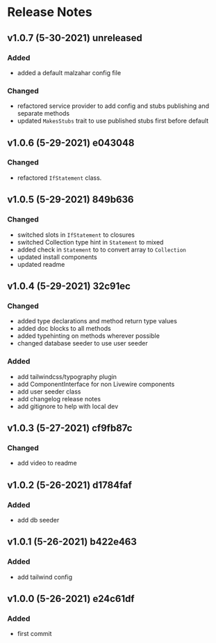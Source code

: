 # Release Notes

## v1.0.7 (5-30-2021) unreleased

### Added

-   added a default malzahar config file

### Changed

-   refactored service provider to add config and stubs publishing and separate methods
-   updated `MakesStubs` trait to use published stubs first before default

## v1.0.6 (5-29-2021) e043048

### Changed

-   refactored `IfStatement` class.

## v1.0.5 (5-29-2021) 849b636

### Changed

-   switched slots in `IfStatement` to closures
-   switched Collection type hint in `Statement` to mixed
-   added check in `Statement` to to convert array to `Collection`
-   updated install components
-   updated readme

## v1.0.4 (5-29-2021) 32c91ec

### Changed

-   added type declarations and method return type values
-   added doc blocks to all methods
-   added typehinting on methods wherever possible
-   changed database seeder to use user seeder

### Added

-   add tailwindcss/typography plugin
-   add ComponentInterface for non Livewire components
-   add user seeder class
-   add changelog release notes
-   add gitignore to help with local dev

## v1.0.3 (5-27-2021) cf9fb87c

### Changed

-   add video to readme

## v1.0.2 (5-26-2021) d1784faf

### Added

-   add db seeder

## v1.0.1 (5-26-2021) b422e463

### Added

-   add tailwind config

## v1.0.0 (5-26-2021) e24c61df

### Added

-   first commit
